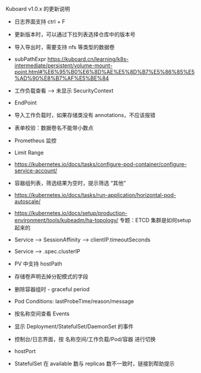 Kuboard v1.0.x 的更新说明

* 日志界面支持 ctrl + F
* 更新版本时，可以通过下拉列表选择仓库中的版本号
* 导入导出时，需要支持 nfs 等类型的数据卷
* subPathExpr     https://kuboard.cn/learning/k8s-intermediate/persistent/volume-mount-point.html#%E6%95%B0%E6%8D%AE%E5%8D%B7%E5%86%85%E5%AD%90%E8%B7%AF%E5%BE%84

* 工作负载查看 --> 未显示 SecurityContext
* EndPoint
* 导入工作负载时，如果存储类没有 annotations，不应该报错
* 表单校验：数据卷名不能带小数点
* Prometheus 监控
* Limit Range

* https://kubernetes.io/docs/tasks/configure-pod-container/configure-service-account/


* 容器组列表，筛选结果为空时，提示筛选 “其他”

* https://kubernetes.io/docs/tasks/run-application/horizontal-pod-autoscale/

* https://kubernetes.io/docs/setup/production-environment/tools/kubeadm/ha-topology/  专题：ETCD 集群是如何setup起来的

* Service --> SessionAffinity
              --> clientIP.timeoutSeconds
* Service --> .spec.clusterIP

* PV 中支持 hostPath

* 存储卷声明去掉分配模式的字段
* 删除容器组时 - graceful period
* Pod Conditions: lastProbeTime/reason/message
* 按名称空间查看 Events
* 显示 Deployment/StatefulSet/DaemonSet 的事件
* 控制台/日志界面，按 名称空间/工作负载/Pod/容器 进行切换
* hostPort
* StatefulSet 在 available 数与 replicas 数不一致时，链接到帮助提示
